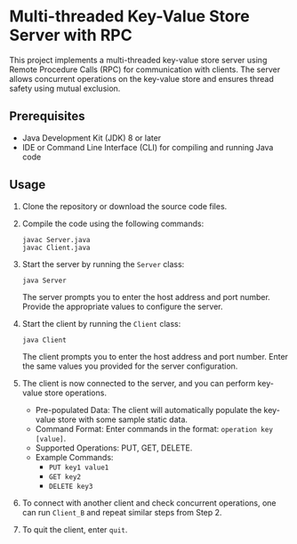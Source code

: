 # Multi-threaded Key-Value Store Server with RPC

This project implements a multi-threaded key-value store server using Remote Procedure Calls (RPC) for communication with clients. The server allows concurrent operations on the key-value store and ensures thread safety using mutual exclusion.

## Prerequisites

- Java Development Kit (JDK) 8 or later
- IDE or Command Line Interface (CLI) for compiling and running Java code

## Usage

1. Clone the repository or download the source code files.

2. Compile the code using the following commands:

   ```
   javac Server.java
   javac Client.java
   ```

3. Start the server by running the `Server` class:

   ```
   java Server
   ```

   The server prompts you to enter the host address and port number. Provide the appropriate values to configure the server.

4. Start the client by running the `Client` class:

   ```
   java Client
   ```

   The client prompts you to enter the host address and port number. Enter the same values you provided for the server configuration.

5. The client is now connected to the server, and you can perform key-value store operations.

    - Pre-populated Data: The client will automatically populate the key-value store with some sample static data.
    - Command Format: Enter commands in the format: `operation key [value]`.
    - Supported Operations: PUT, GET, DELETE.
    - Example Commands:
        - `PUT key1 value1`
        - `GET key2`
        - `DELETE key3`
      
6. To connect with another client and check concurrent operations, one can run `Client_B` and repeat similar steps from Step 2. 

7. To quit the client, enter `quit`.

